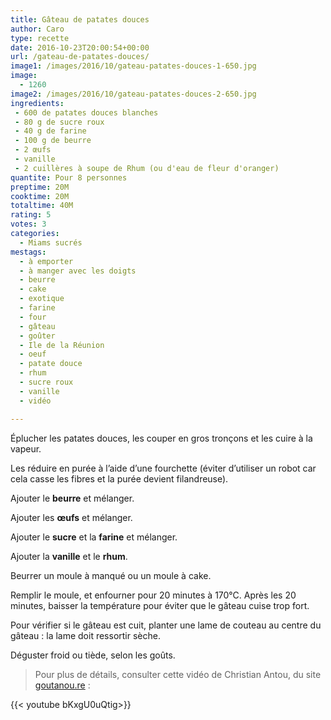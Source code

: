 ```yaml
---
title: Gâteau de patates douces
author: Caro
type: recette
date: 2016-10-23T20:00:54+00:00
url: /gateau-de-patates-douces/
image1: /images/2016/10/gateau-patates-douces-1-650.jpg
image:
  - 1260
image2: /images/2016/10/gateau-patates-douces-2-650.jpg
ingredients:
 - 600 de patates douces blanches
 - 80 g de sucre roux
 - 40 g de farine
 - 100 g de beurre
 - 2 œufs
 - vanille
 - 2 cuillères à soupe de Rhum (ou d'eau de fleur d'oranger)
quantite: Pour 8 personnes
preptime: 20M
cooktime: 20M
totaltime: 40M
rating: 5
votes: 3
categories:
  - Miams sucrés
mestags:
  - à emporter
  - à manger avec les doigts
  - beurre
  - cake
  - exotique
  - farine
  - four
  - gâteau
  - goûter
  - Ile de la Réunion
  - oeuf
  - patate douce
  - rhum
  - sucre roux
  - vanille
  - vidéo

---
```

Éplucher les patates douces, les couper en gros tronçons et les cuire à la vapeur.

Les réduire en purée à l&rsquo;aide d&rsquo;une fourchette (éviter d&rsquo;utiliser un robot car cela casse les fibres et la purée devient filandreuse).

Ajouter le **beurre** et mélanger.

Ajouter les **œufs** et mélanger.

Ajouter le **sucre** et la **farine** et mélanger.

Ajouter la **vanille** et le **rhum**.

Beurrer un moule à manqué ou un moule à cake.

Remplir le moule, et enfourner pour 20 minutes à 170°C. Après les 20 minutes, baisser la température pour éviter que le gâteau cuise trop fort.

Pour vérifier si le gâteau est cuit, planter une lame de couteau au centre du gâteau : la lame doit ressortir sèche.

Déguster froid ou tiède, selon les goûts.

> Pour plus de détails, consulter cette vidéo de Christian Antou, du site [goutanou.re](http://goutanou.re/) :

{{< youtube bKxgU0uQtig>}}
